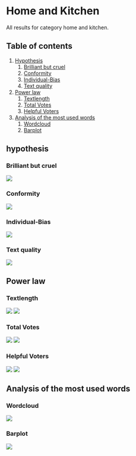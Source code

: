 # Home and Kitchen

All results for category home and kitchen.

##  Table of contents

1. [Hypothesis](#hypothesis)
    1. [Brilliant but cruel](#brilliant-but-cruel)
    2. [Conformity](#conformity)
    3. [Individual-Bias](#individual-bias)
    4. [Text quality](#text-quality)
2. [Power law](#power-law)
    1. [Textlength](#textlength)
    2. [Total Votes](#total-votes)
    3. [Helpful Voters](#helpful-voters)
3. [Analysis of the most used words](#analysis-of-the-most-used-words)
    1. [Wordcloud](#wordcloud)    
    2. [Barplot](#barplot)

## hypothesis

### Brilliant but cruel
![](./brilliantButCruelHomeKitchen.gif)

### Conformity
![](./conformityHomeKitchen.gif)

### Individual-Bias
![](./individualBiasHomeKitchen.gif)

### Text quality
![](./scatterPlotWordCountHomeKitchen.gif)


## Power law

### Textlength
![](./c_compareWordcountToOccurenceHome_Kitchen.gif)
![](./c_powerlawWordcountHome_Kitchen.gif)

### Total Votes
![](./b_compareVotersToOccurenceHome_Kitchen.gif)
![](./b_powerlawVotersHome_Kitchen.gif)

### Helpful Voters
![](./a_comparehelpfulVotersToOccurenceHome_Kitchen.gif)
![](./a_powerlawHelpfulVotersHome_Kitchen.gif)

## Analysis of the most used words

### Wordcloud
![](./)

### Barplot
![](./)



